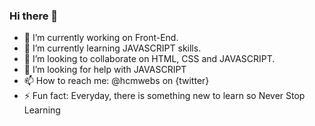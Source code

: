 ### Hi there 👋

- 🔭 I’m currently working on Front-End.
- 🌱 I’m currently learning JAVASCRIPT skills.
- 👯 I’m looking to collaborate on HTML, CSS and JAVASCRIPT.
- 🤔 I’m looking for help with JAVASCRIPT
- 📫 How to reach me: @hcmwebs on {twitter}
- ⚡ Fun fact: Everyday, there is something new to learn so Never Stop Learning
